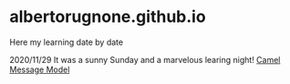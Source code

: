 # albertorugnone.github.io

Here my learning date by date

2020/11/29 It was a sunny Sunday and a marvelous learing night! [Camel Message Model](:Camel/MessageModel.md)